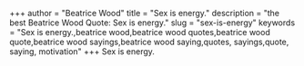 +++
author = "Beatrice Wood"
title = "Sex is energy."
description = "the best Beatrice Wood Quote: Sex is energy."
slug = "sex-is-energy"
keywords = "Sex is energy.,beatrice wood,beatrice wood quotes,beatrice wood quote,beatrice wood sayings,beatrice wood saying,quotes, sayings,quote, saying, motivation"
+++
Sex is energy.
